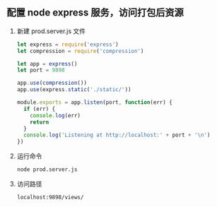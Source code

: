 ## 配置 node express 服务，访问打包后资源

1.  新建 prod.server.js 文件

    ```js
    let express = require('express')
    let compression = require('compression')

    let app = express()
    let port = 9898

    app.use(compression())
    app.use(express.static('./static/'))

    module.exports = app.listen(port, function(err) {
      if (err) {
        console.log(err)
        return
      }
      console.log('Listening at http://localhost:' + port + '\n')
    })
    ```

2.  运行命令

    ```bash
    node prod.server.js
    ```

3.  访问路径
    ```bash
    localhost:9898/views/
    ```